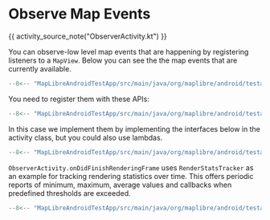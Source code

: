 # Observe Map Events

{{ activity_source_note("ObserverActivity.kt") }}

You can observe-low level map events that are happening by registering listeners to a `MapView`. Below you can see the the map events that are currently available.

```kotlin
--8<-- "MapLibreAndroidTestApp/src/main/java/org/maplibre/android/testapp/activity/events/ObserverActivity.kt:mapEvents"
```

You need to register them with these APIs:

```kotlin
--8<-- "MapLibreAndroidTestApp/src/main/java/org/maplibre/android/testapp/activity/events/ObserverActivity.kt:addListeners"
```

In this case we implement them by implementing the interfaces below in the activity class, but you could also use lambdas.

```kotlin
--8<-- "MapLibreAndroidTestApp/src/main/java/org/maplibre/android/testapp/activity/events/ObserverActivity.kt:ObserverActivity"
```

`ObserverActivity.onDidFinishRenderingFrame` uses `RenderStatsTracker` as an example for tracking rendering statistics over time. This offers periodic reports of minimum, maximum, average values and callbacks when predefined thresholds are exceeded.

```kotlin
--8<-- "MapLibreAndroidTestApp/src/main/java/org/maplibre/android/testapp/activity/events/ObserverActivity.kt:renderStatsTracker"
```
